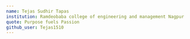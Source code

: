 ```yaml
---
name: Tejas Sudhir Tapas
institution: Ramdeobaba college of engineering and management Nagpur
quote: Purpose fuels Passion
github_user: Tejas1510
---
```


